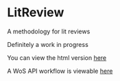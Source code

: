 # LitReview
A methodology for lit reviews


Definitely a work in progress

You can view the html version [here](https://rawgit.com/jillymackay/LitReview/master/LitReviewMethods.html)

A WoS API workflow is viewable [here](https://rawgit.com/jillymackay/LitReview/master/WosAPIWorkflow.html)
